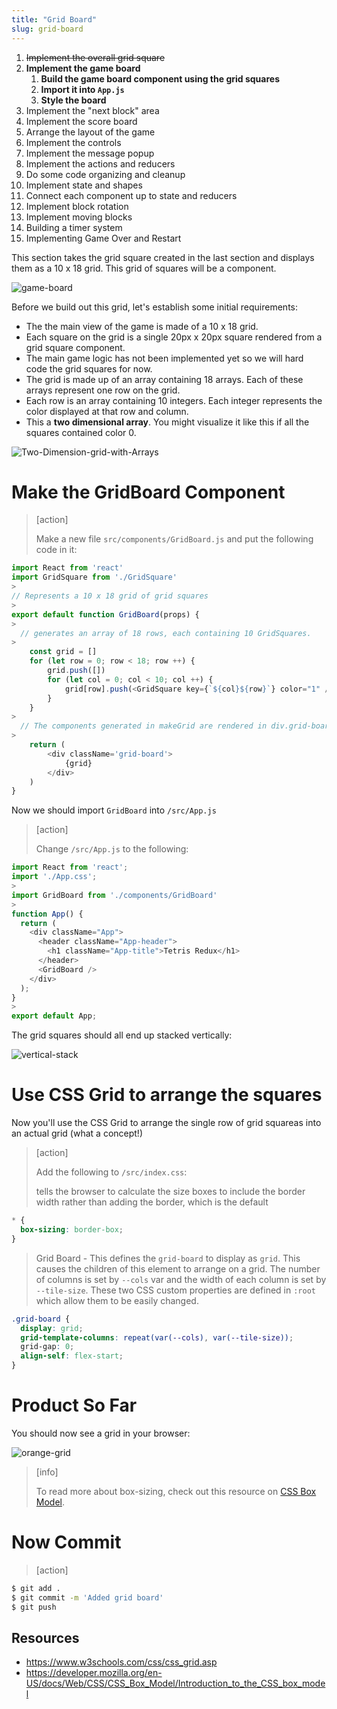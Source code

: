 ```yaml
---
title: "Grid Board"
slug: grid-board
---
```


1. ~~Implement the overall grid square~~
1. **Implement the game board**
    1. **Build the game board component using the grid squares**
    1. **Import it into `App.js`**
    1. **Style the board**
1. Implement the "next block" area
1. Implement the score board
1. Arrange the layout of the game
1. Implement the controls
1. Implement the message popup
1. Implement the actions and reducers
1. Do some code organizing and cleanup
1. Implement state and shapes
1. Connect each component up to state and reducers
1. Implement block rotation
1. Implement moving blocks
1. Building a timer system
1. Implementing Game Over and Restart

This section takes the grid square created in the last section and displays them as a 10 x 18 grid. This grid of squares will be a component.

![game-board](assets/game-board.png)

Before we build out this grid, let's establish some initial requirements:

- The the main view of the game is made of a 10 x 18 grid.
- Each square on the grid is a single 20px x 20px square rendered from a grid square component.
- The main game logic has not been implemented yet so we will hard code the grid squares for now.
- The grid is made up of an array containing 18 arrays. Each of these arrays represent one row on the grid.
- Each row is an array containing 10 integers. Each integer represents the color displayed at that row and column.
- This a **two dimensional array**. You might visualize it like this
if all the squares contained color 0.

![Two-Dimension-grid-with-Arrays](assets/Two-Dimension-grid-with-Arrays.png)

# Make the GridBoard Component

> [action]
>
> Make a new file `src/components/GridBoard.js` and put the following code in it:
>
```js
import React from 'react'
import GridSquare from './GridSquare'
>
// Represents a 10 x 18 grid of grid squares
>
export default function GridBoard(props) {
>
  // generates an array of 18 rows, each containing 10 GridSquares.
>
	const grid = []
	for (let row = 0; row < 18; row ++) {
		grid.push([])
		for (let col = 0; col < 10; col ++) {
			grid[row].push(<GridSquare key={`${col}${row}`} color="1" />)
		}
	}
>
  // The components generated in makeGrid are rendered in div.grid-board
>
	return (
		<div className='grid-board'>
			{grid}
		</div>
	)
}
```

Now we should import `GridBoard` into `/src/App.js`

> [action]
>
> Change `/src/App.js` to the following:
>
```js
import React from 'react';
import './App.css';
>
import GridBoard from './components/GridBoard'
>
function App() {
  return (
    <div className="App">
      <header className="App-header">
        <h1 className="App-title">Tetris Redux</h1>
      </header>
      <GridBoard />
    </div>
  );
}
>
export default App;
```

The grid squares should all end up stacked vertically:

![vertical-stack](assets/vertical-stack.png)

# Use CSS Grid to arrange the squares

Now you'll use the CSS Grid to arrange the single row of grid squareas into an actual grid (what a concept!)

> [action]
>
> Add the following to `/src/index.css`:
>
> tells the browser to calculate the size boxes to include the border width rather than adding the border, which is the default
>
```css
* {
  box-sizing: border-box;
}
```
>
> Grid Board - This defines the `grid-board` to display as `grid`. This causes the children of this element to arrange on a grid. The number of columns is set by `--cols` var and the width of each column is set by `--tile-size`. These two CSS custom properties are defined in `:root` which allow them to be easily changed.
>
```CSS
.grid-board {
  display: grid;
  grid-template-columns: repeat(var(--cols), var(--tile-size));
  grid-gap: 0;
  align-self: flex-start;
}
```

# Product So Far

You should now see a grid in your browser:

![orange-grid](assets/orange-grid.png)

> [info]
>
> To read more about box-sizing, check out this resource on [CSS Box Model](https://developer.mozilla.org/en-US/docs/Web/CSS/CSS_Box_Model/Introduction_to_the_CSS_box_model).

# Now Commit

>[action]
>
```bash
$ git add .
$ git commit -m 'Added grid board'
$ git push
```

## Resources

- https://www.w3schools.com/css/css_grid.asp
- https://developer.mozilla.org/en-US/docs/Web/CSS/CSS_Box_Model/Introduction_to_the_CSS_box_model
